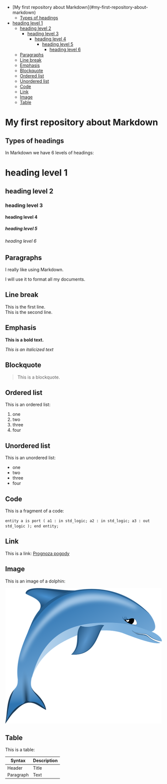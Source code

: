 - <!-- omit in toc --> [My first repository about Markdown](#my-first-repository-about-markdown)
  - [Types of headings](#types-of-headings)
- [heading level 1](#heading-level-1)
  - [heading level 2](#heading-level-2)
    - [heading level 3](#heading-level-3)
      - [heading level 4](#heading-level-4)
        - [heading level 5](#heading-level-5)
          - [heading level 6](#heading-level-6)
  - [Paragraphs](#paragraphs)
  - [Line break](#line-break)
  - [Emphasis](#emphasis)
  - [Blockquote](#blockquote)
  - [Ordered list](#ordered-list)
  - [Unordered list](#unordered-list)
  - [Code](#code)
  - [Link](#link)
  - [Image](#image)
  - [Table](#table)

# My first repository about Markdown

## Types of headings
In Markdown we have 6 levels of headings:
# heading level 1
## heading level 2
### heading level 3
#### heading level 4
##### heading level 5
###### heading level 6

## Paragraphs
I really like using Markdown.

I will use it to format all my documents.

## Line break

This is the first line.  
This is the second line.

## Emphasis

**This is a bold text.**

*This is an italicized text*

## Blockquote

> This is a blockquote.

## Ordered list

This is an ordered list:
1. one 
2. two
3. three
4. four

## Unordered list

This is an unordered list:
- one 
- two
- three
- four

## Code

This is a fragment of a code:

`entity a is
  port (
    a1 : in std_logic;
    a2 : in std_logic;
    a3 : out std_logic
  );
end entity;`

## Link

This is a link: [Prognoza pogody](https://www.meteo.pl)


## Image

This is an image of a dolphin:

![delfin](delfin.png)

## Table

This is a table:

| Syntax | Description |
| ----------- | ----------- |
| Header | Title |
| Paragraph | Text |




